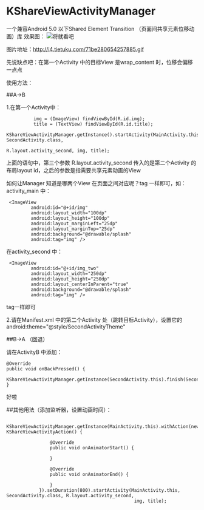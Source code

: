 # KShareViewActivityManager
一个兼容Android 5.0 以下Shared Element Transition （页面间共享元素位移动画）库
效果图：
![将就看吧](http://i4.tietuku.com/71be280654257885.gif)

图片地址：http://i4.tietuku.com/71be280654257885.gif

先说缺点吧：在第一个Activity 中的目标View 是wrap_content 时，位移会偏移一点点

使用方法：

##A->B

1.在第一个Activity中：


              img = (ImageView) findViewById(R.id.img);
              title = (TextView) findViewById(R.id.title);
              KShareViewActivityManager.getInstance().startActivity(MainActivity.this, SecondActivity.class,
                                                                                    R.layout.activity_second, img, title);
                                                                      

上面的语句中，第三个参数 R.layout.activity_second 传入的是第二个Activity 的布局layout id，之后的参数是指需要共享元素动画的View

如何让Manager 知道是哪两个View 在页面之间对应呢？tag 一样即可，如：activity_main 中：

     <ImageView
             android:id="@+id/img"
             android:layout_width="100dp"
             android:layout_height="100dp"
             android:layout_marginLeft="25dp"
             android:layout_marginTop="25dp"
             android:background="@drawable/splash"
             android:tag="img" />
        
  
在activity_second 中：

     <ImageView
             android:id="@+id/img_two"
             android:layout_width="250dp"
             android:layout_height="250dp"
             android:layout_centerInParent="true"
             android:background="@drawable/splash"
             android:tag="img" />
        
tag一样即可

2.请在Manifest.xml 中的第二个Activity 处（跳转目标Activity），设置它的
  android:theme="@style/SecondActivityTheme"


##B->A （回退）

请在ActivityB 中添加：

    @Override
    public void onBackPressed() {
        KShareViewActivityManager.getInstance(SecondActivity.this).finish(SecondActivity.this);
    }

好啦

##其他用法（添加监听器，设置动画时间）：

     KShareViewActivityManager.getInstance(MainActivity.this).withAction(new KShareViewActivityAction() {

                    @Override
                    public void onAnimatorStart() {

                    }

                    @Override
                    public void onAnimatorEnd() {

                    }
                }).setDuration(800).startActivity(MainActivity.this, SecondActivity.class, R.layout.activity_second,
                                                   img, title);

                                                                      
